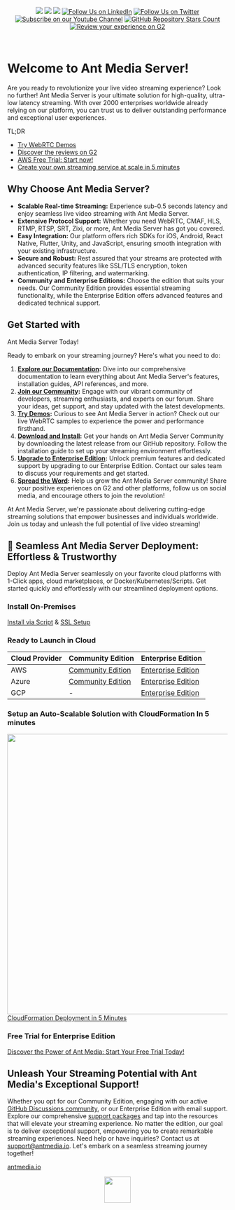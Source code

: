 <!---
Javier111228/Javier111228 is a ✨ special ✨ repository because its `README.md` (this file) appears on your GitHub profile.
You can click the Preview link to take a look at your changes.
---><div align='center'>
   <a href="https://maven-badges.herokuapp.com/maven-central/io.antmedia/ant-media-server" target="_blank"><img src="https://maven-badges.herokuapp.com/maven-central/io.antmedia/ant-media-server/badge.svg"/></a>
   <a href="https://sonarcloud.io/dashboard?id=io.antmedia%3Aant-media-server" target="_blank"><img src="https://sonarcloud.io/api/project_badges/measure?project=io.antmedia%3Aant-media-server&metric=alert_status"/></a>
   <a href="https://app.travis-ci.com/github/ant-media/Ant-Media-Server?serverType=git" target="_blank"><img src="https://app.travis-ci.com/ant-media/Ant-Media-Server.svg?branch=master"/></a>
   <a href="https://linkedin.com/company/antmedia" target="_blank"><img alt="Follow Us on LinkedIn" src="https://img.shields.io/badge/LinkedIn-Follow-black?style=social&logo=linkedin"/></a>
   <a href="https://twitter.com/antmedia_io" target="_blank"><img alt="Follow Us on Twitter" src="https://img.shields.io/twitter/follow/antmedia_io?style=social"/></a>
   <a href="https://www.youtube.com/c/AntMediaServer"><img alt="Subscribe on our Youtube Channel" src="https://img.shields.io/youtube/channel/subscribers/UChT5CVgvLj0lGyzpHLvMOUw?style=social" /></a>
   <a href="https://github.com/ant-media/Ant-Media-Server"><img alt="GitHub Repository Stars Count" src="https://img.shields.io/github/stars/ant-media/Ant-Media-Server?style=social" /></a>
   <a href="https://www.g2.com/products/ant-media-server-ant-media-server/reviews" target="_blank"><img alt="Review your experience on G2" src="https://img.shields.io/badge/Leader-G2%20Reviews-red?style=social"/></a>
</div>
<br />

# Welcome to Ant Media Server!

Are you ready to revolutionize your live video streaming experience? Look no further! Ant Media Server is your ultimate solution for high-quality, ultra-low latency streaming. With over 2000 enterprises worldwide already relying on our platform, you can trust us to deliver outstanding performance and exceptional user experiences.

TL;DR

- <a href="https://antmedia.io/webrtc-samples?utm_source=github&utm_medium=readme&utm_campaign=ams">Try WebRTC Demos</a>
- <a href="https://www.g2.com/products/ant-media-server-ant-media-server/reviews" target="_blank">Discover the reviews on G2</a>
- <a href="https://aws.amazon.com/marketplace/pp/prodview-464ritgzkzod6">AWS Free Trial: Start now!</a>
- <a href="https://antmedia.io/aws-streaming-service-wizard">Create your own streaming service at scale in 5 minutes</a>

## Why Choose Ant Media Server?

- **Scalable Real-time Streaming:** Experience sub-0.5 seconds latency and enjoy seamless live video streaming with Ant Media Server.
- **Extensive Protocol Support:** Whether you need WebRTC, CMAF, HLS, RTMP, RTSP, SRT, Zixi, or more, Ant Media Server has got you covered.
- **Easy Integration:** Our platform offers rich SDKs for iOS, Android, React Native, Flutter, Unity, and JavaScript, ensuring smooth integration with your existing infrastructure.
- **Secure and Robust:** Rest assured that your streams are protected with advanced security features like SSL/TLS encryption, token authentication, IP filtering, and watermarking.
- **Community and Enterprise Editions:** Choose the edition that suits your needs. Our Community Edition provides essential streaming functionality, while the Enterprise Edition offers advanced features and dedicated technical support.

## Get Started with

 Ant Media Server Today!

Ready to embark on your streaming journey? Here's what you need to do:

1. **[Explore our Documentation](https://antmedia.io/docs/quick-start/):** Dive into our comprehensive documentation to learn everything about Ant Media Server's features, installation guides, API references, and more.
2. **[Join our Community](https://github.com/orgs/ant-media/discussions):** Engage with our vibrant community of developers, streaming enthusiasts, and experts on our forum. Share your ideas, get support, and stay updated with the latest developments.
3. **<a href="https://antmedia.io/webrtc-samples?utm_source=github&utm_medium=readme&utm_campaign=ams">Try Demos</a>:** Curious to see Ant Media Server in action? Check out our live WebRTC samples to experience the power and performance firsthand.
4. **[Download and Install](https://github.com/ant-media/Ant-Media-Server/releases):** Get your hands on Ant Media Server Community by downloading the latest release from our GitHub repository. Follow the installation guide to set up your streaming environment effortlessly.
5. **[Upgrade to Enterprise Edition](https://antmedia.io/free-trial/):** Unlock premium features and dedicated support by upgrading to our Enterprise Edition. Contact our sales team to discuss your requirements and get started.
6. **[Spread the Word](https://www.g2.com/products/ant-media-server-ant-media-server/reviews):** Help us grow the Ant Media Server community! Share your positive experiences on G2 and other platforms, follow us on social media, and encourage others to join the revolution!

At Ant Media Server, we're passionate about delivering cutting-edge streaming solutions that empower businesses and individuals worldwide. Join us today and unleash the full potential of live video streaming!


## 🚀 Seamless Ant Media Server Deployment: Effortless & Trustworthy

Deploy Ant Media Server seamlessly on your favorite cloud platforms with 1-Click apps, cloud marketplaces, or Docker/Kubernetes/Scripts. Get started quickly and effortlessly with our streamlined deployment options.

### Install On-Premises
[Install via  Script](https://antmedia.io/docs/guides/installing-on-linux/installing-ams-on-linux/) & [SSL Setup](https://antmedia.io/docs/guides/installing-on-linux/setting-up-ssl/)

### Ready to Launch in Cloud

| Cloud Provider  | Community Edition | Enterprise Edition  |
| -------------- | -------------- | ------------- |
| AWS  | [Community Edition](https://aws.amazon.com/marketplace/pp/prodview-okmynlgwgvq6w)  | [Enterprise Edition](https://aws.amazon.com/marketplace/pp/prodview-464ritgzkzod6)  |
| Azure  | [Community Edition](https://azuremarketplace.microsoft.com/en-us/marketplace/apps/antmedia.ams_community_edition)  | [Enterprise Edition](https://azuremarketplace.microsoft.com/en-us/marketplace/apps/antmedia.ant_media_server_enterprise)  |
| GCP | - | [Enterprise Edition](https://console.cloud.google.com/marketplace/product/antmedia-public/ant-media-server-enterprise-edition)| 


 ### Setup an Auto-Scalable Solution with CloudFormation In 5 minutes
<a href="https://www.youtube.com/watch?v=y7bP0u0jQRQ"><img width="640" src="https://img.youtube.com/vi/y7bP0u0jQRQ/0.jpg"/></a><br/>
<a href="https://antmedia.io/docs/guides/clustering-and-scaling/aws/scale-with-aws-cloudformation/">CloudFormation Deployment in 5 Minutes</a>


### Free Trial for Enterprise Edition
[Discover the Power of Ant Media: Start Your Free Trial Today!](https://antmedia.io/free-trial/)


## Unleash Your Streaming Potential with Ant Media's Exceptional Support!

Whether you opt for our Community Edition, engaging with our active [GitHub Discussions community](https://github.com/orgs/ant-media/discussions), or our Enterprise Edition with email support. Explore our comprehensive [support packages](https://antmedia.io/support-packages/) and tap into the resources that will elevate your streaming experience. No matter the edition, our goal is to deliver exceptional support, empowering you to create remarkable streaming experiences. Need help or have inquiries? Contact us at [support@antmedia.io](mailto:support@antmedia.io). Let's embark on a seamless streaming journey together!


[antmedia.io](https://antmedia.io)

<div align='center'>
   <a href="https://antmedia.io"><img src="https://user-images.githubusercontent.com/54481799/95862105-16cb0e00-0d6b-11eb-9087-88888889825d.png" height="60"></a>
</div>

